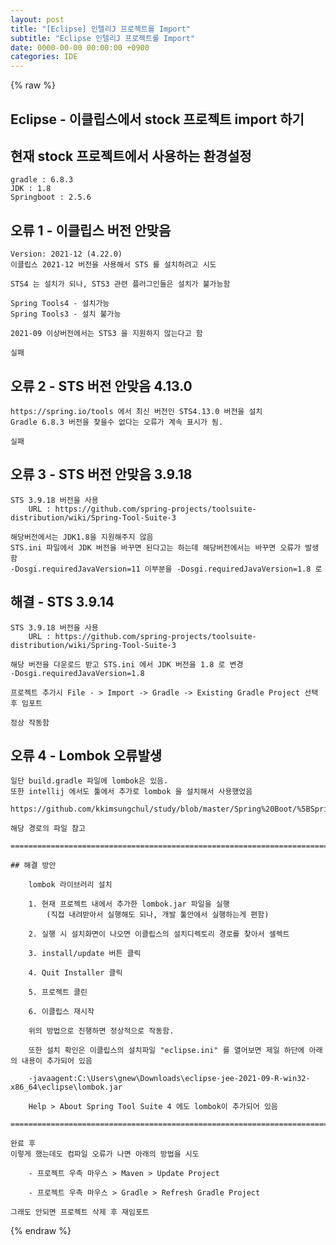 ```yaml
---  
layout: post  
title: "[Eclipse] 인텔리J 프로젝트를 Import"  
subtitle: "Eclipse 인텔리J 프로젝트를 Import"  
date: 0000-00-00 00:00:00 +0900  
categories: IDE  
---  
```

{% raw %}  
## Eclipse - 이클립스에서 stock 프로젝트 import 하기  
  
## 현재 stock 프로젝트에서 사용하는 환경설정  
	gradle : 6.8.3  
	JDK : 1.8  
	Springboot : 2.5.6  
  
## 오류 1 - 이클립스 버전 안맞음  
	Version: 2021-12 (4.22.0)  
	이클립스 2021-12 버전을 사용해서 STS 를 설치하려고 시도  
  
	STS4 는 설치가 되나, STS3 관련 플러그인들은 설치가 불가능함  
  
	Spring Tools4 - 설치가능  
	Spring Tools3 - 설치 불가능  
  
	2021-09 이상버전에서는 STS3 을 지원하지 않는다고 함  
  
	실패  
  
## 오류 2 - STS 버전 안맞음 4.13.0  
	https://spring.io/tools 에서 최신 버전인 STS4.13.0 버전을 설치  
	Gradle 6.8.3 버전을 찾을수 없다는 오류가 계속 표시가 됨.  
  
	실패  
  
## 오류 3 - STS 버전 안맞음 3.9.18  
	STS 3.9.18 버전을 사용  
		URL : https://github.com/spring-projects/toolsuite-distribution/wiki/Spring-Tool-Suite-3  
  
	해당버전에서는 JDK1.8을 지원해주지 않음  
	STS.ini 파일에서 JDK 버전을 바꾸면 된다고는 하는데 해당버전에서는 바꾸면 오류가 발생함  
	-Dosgi.requiredJavaVersion=11 이부분을 -Dosgi.requiredJavaVersion=1.8 로  
  
## 해결 - STS 3.9.14  
	STS 3.9.18 버전을 사용  
		URL : https://github.com/spring-projects/toolsuite-distribution/wiki/Spring-Tool-Suite-3  
  
	해당 버전을 다운로드 받고 STS.ini 에서 JDK 버전을 1.8 로 변경  
	-Dosgi.requiredJavaVersion=1.8  
  
	프로젝트 추가시 File - > Import -> Gradle -> Existing Gradle Project 선택 후 임포트  
  
	정상 작동함  
  
## 오류 4 - Lombok 오류발생  
	일단 build.gradle 파일에 lombok은 있음.  
	또한 intellij 에서도 툴에서 추가로 lombok 을 설치해서 사용했었음  
  
	https://github.com/kkimsungchul/study/blob/master/Spring%20Boot/%5BSpring%20Boot%5D%20lombok%20%EC%98%A4%EB%A5%98(%EC%9D%B4%ED%81%B4%EB%A6%BD%EC%8A%A4).txt  
  
	해당 경로의 파일 참고  
  
	==================================================================================================================================================  
  
	## 해결 방안  
  
		lombok 라이브러리 설치  
  
		1. 현재 프로젝트 내에서 추가한 lombok.jar 파일을 실행  
			(직접 내려받아서 실행해도 되나, 개발 툴안에서 실행하는게 편함)  
  
		2. 실행 시 설치화면이 나오면 이클립스의 설치디렉토리 경로를 찾아서 셀렉트  
  
		3. install/update 버튼 클릭  
  
		4. Quit Installer 클릭  
  
		5. 프로젝트 클린  
  
		6. 이클립스 재시작  
  
		위의 방법으로 진행하면 정상적으로 작동함.  
  
		또한 설치 확인은 이클립스의 설치파일 "eclipse.ini" 를 열어보면 제일 하단에 아래의 내용이 추가되어 있음  
  
		-javaagent:C:\Users\gnew\Downloads\eclipse-jee-2021-09-R-win32-x86_64\eclipse\lombok.jar  
  
		Help > About Spring Tool Suite 4 에도 lombok이 추가되어 있음  
  
	==================================================================================================================================================  
  
	완료 후  
	이렇게 했는데도 컴파일 오류가 나면 아래의 방법을 시도  
  
		- 프로젝트 우측 마우스 > Maven > Update Project  
  
		- 프로젝트 우측 마우스 > Gradle > Refresh Gradle Project  
  
	그래도 안되면 프로젝트 삭제 후 재임포트  
  
{% endraw %}